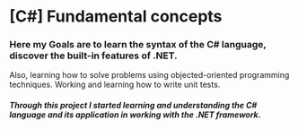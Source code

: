 # [C#] Fundamental concepts

### Here my Goals are to learn the syntax of the C# language, discover the built-in features of .NET. 
Also, learning how to solve problems using objected-oriented programming techniques. Working and learning how to write unit tests.

<h5>
Through this project I started learning and understanding the C# language and its application in working with the .NET framework.
</h5>
